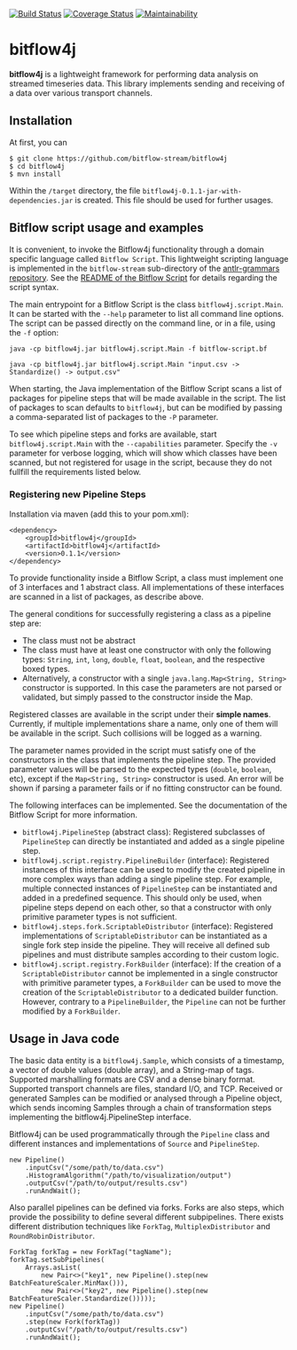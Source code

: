 [![Build Status](https://travis-ci.org/bitflow-stream/bitflow4j.svg?branch=master)](https://travis-ci.org/bitflow-stream/bitflow4j)
[![Coverage Status](https://coveralls.io/repos/github/bitflow-stream/bitflow4j/badge.svg?branch=master)](https://coveralls.io/github/bitflow-stream/bitflow4j?branch=master)
[![Maintainability](https://api.codeclimate.com/v1/badges/8666202f5acd4a22b917/maintainability)](https://codeclimate.com/github/bitflow-stream/bitflow4j/maintainability)

# bitflow4j
<b>bitflow4j</b> is a lightweight framework for performing data analysis on streamed timeseries data.
This library implements sending and receiving of a data over various transport channels.

## Installation

At first, you can 

```
$ git clone https://github.com/bitflow-stream/bitflow4j 
$ cd bitflow4j
$ mvn install
```
Within the `/target` directory, the file `bitflow4j-0.1.1-jar-with-dependencies.jar` is created. This file should be used for further usages.

## Bitflow script usage and examples

It is convenient, to invoke the Bitflow4j functionality through a domain specific language called `Bitflow Script`.
This lightweight scripting language is implemented in the `bitflow-stream` sub-directory of the [antlr-grammars repository](https://github.com/bitflow-stream/antlr-grammars).
See the [README of the Bitflow Script](https://github.com/bitflow-stream/antlr-grammars/tree/master/bitflow-script) for details regarding the script syntax.

The main entrypoint for a Bitflow Script is the class `bitflow4j.script.Main`.
It can be started with the `--help` parameter to list all command line options.
The script can be passed directly on the command line, or in a file, using the `-f` option:

```
java -cp bitflow4j.jar bitflow4j.script.Main -f bitflow-script.bf
```
```
java -cp bitflow4j.jar bitflow4j.script.Main "input.csv -> Standardize() -> output.csv"
```

When starting, the Java implementation of the Bitflow Script scans a list of packages for pipeline steps that will be made available in the script. The list of packages to scan defaults to `bitflow4j`, but can be modified by passing a comma-separated list of packages to the `-P` parameter.

To see which pipeline steps and forks are available, start `bitflow4j.script.Main` with the `--capabilities` parameter.
Specify the `-v` parameter for verbose logging, which will show which classes have been scanned, but not registered for usage in the script, because they do not fullfill the requirements listed below.


### Registering new Pipeline Steps

Installation via maven (add this to your pom.xml):

```
<dependency>
	<groupId>bitflow4j</groupId>
	<artifactId>bitflow4j</artifactId>
	<version>0.1.1</version>
</dependency>
```

To provide functionality inside a Bitflow Script, a class must implement one of 3 interfaces and 1 abstract class.
All implementations of these interfaces are scanned in a list of packages, as describe above.

The general conditions for successfully registering a class as a pipeline step are:

* The class must not be abstract
* The class must have at least one constructor with only the following types: `String`, `int`, `long`, `double`, `float`, `boolean`, and the respective boxed types.
* Alternatively, a constructor with a single `java.lang.Map<String, String>` constructor is supported. In this case the parameters are not parsed or validated, but simply passed to the constructor inside the Map.

Registered classes are available in the script under their **simple names**.
Currently, if multiple implementations share a name, only one of them will be available in the script. Such collisions will be logged as a warning.

The parameter names provided in the script must satisfy one of the constructors in the class that implements the pipeline step.
The provided parameter values will be parsed to the expected types (`double`, `boolean`, etc), except if the `Map<String, String>` constructor is used.
An error will be shown if parsing a parameter fails or if no fitting constructor can be found.

The following interfaces can be implemented. See the documentation of the Bitflow Script for more information.

 - `bitflow4j.PipelineStep` (abstract class): Registered subclasses of `PipelineStep` can directly be instantiated and added as a single pipeline step.
 - `bitflow4j.script.registry.PipelineBuilder` (interface): Registered instances of this interface can be used to modify the created pipeline in more complex ways than adding a single pipeline step. For example, multiple connected instances of `PipelineStep` can be instantiated and added in a predefined sequence. This should only be used, when pipeline steps depend on each other, so that a constructor with only primitive parameter types is not sufficient.
 - `bitflow4j.steps.fork.ScriptableDistributor` (interface): Registered implementations of `ScriptableDistributor` can be instantiated as a single fork step inside the pipeline. They will receive all defined sub pipelines and must distribute samples according to their custom logic.
 - `bitflow4j.script.registry.ForkBuilder` (interface): If the creation of a `ScriptableDistributor` cannot be implemented in a single constructor with primitive parameter types, a `ForkBuilder` can be used to move the creation of the `ScriptableDistributor` to a dedicated builder function. However, contrary to a `PipelineBuilder`, the `Pipeline` can not be further modified by a `ForkBuilder`.

## Usage in Java code

The basic data entity is a `bitflow4j.Sample`, which consists of a timestamp, a vector of double values (double array), and a String-map of tags.
Supported marshalling formats are CSV and a dense binary format.
Supported transport channels are files, standard I/O, and TCP.
Received or generated Samples can be modified or analysed through a Pipeline object, which sends incoming Samples through a chain of
transformation steps implementing the bitflow4j.PipelineStep interface.

Bitflow4j can be used programmatically through the `Pipeline` class and different instances and implementations of `Source` and `PipelineStep`.

```
new Pipeline()
	.inputCsv("/some/path/to/data.csv")
	.HistogramAlgorithm("/path/to/visualization/output")
	.outputCsv("/path/to/output/results.csv")
	.runAndWait();
```

Also parallel pipelines can be defined via forks. Forks are also steps, which provide the possibility to define several different subpipelines. There exists different distribution techniques like `ForkTag`, `MultiplexDistributor` and `RoundRobinDistributor`.

```
ForkTag forkTag = new ForkTag("tagName");
forkTag.setSubPipelines(
	Arrays.asList(
		new Pair<>("key1", new Pipeline().step(new BatchFeatureScaler.MinMax())), 
		new Pair<>("key2", new Pipeline().step(new BatchFeatureScaler.Standardize()))));
new Pipeline()
	.inputCsv("/some/path/to/data.csv")
	.step(new Fork(forkTag))
	.outputCsv("/path/to/output/results.csv")
	.runAndWait();
```
